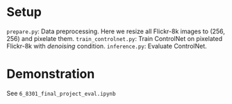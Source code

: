 # Setup
`prepare.py`: Data preprocessing. Here we resize all Flickr-8k images to (256, 256) and pixelate them.
`train_controlnet.py`: Train ControlNet on pixelated Flickr-8k with *denoising* condition.
`inference.py`: Evaluate ControlNet.

# Demonstration
See `6_8301_final_project_eval.ipynb`
